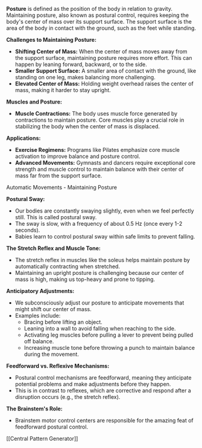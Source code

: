 
**Posture** is defined as the position of the body in relation to gravity. Maintaining posture, also known as postural control, requires keeping the body's center of mass over its support surface. The support surface is the area of the body in contact with the ground, such as the feet while standing.

**Challenges to Maintaining Posture:**

- **Shifting Center of Mass:** When the center of mass moves away from the support surface, maintaining posture requires more effort. This can happen by leaning forward, backward, or to the side.
- **Smaller Support Surface:** A smaller area of contact with the ground, like standing on one leg, makes balancing more challenging.
- **Elevated Center of Mass:** Holding weight overhead raises the center of mass, making it harder to stay upright.

**Muscles and Posture:**

- **Muscle Contractions:** The body uses muscle force generated by contractions to maintain posture. Core muscles play a crucial role in stabilizing the body when the center of mass is displaced.

**Applications:**

- **Exercise Regimens:** Programs like Pilates emphasize core muscle activation to improve balance and posture control.
- **Advanced Movements:** Gymnasts and dancers require exceptional core strength and muscle control to maintain balance with their center of mass far from the support surface.

Automatic Movements - Maintaining Posture 

**Postural Sway:**
- Our bodies are constantly swaying slightly, even when we feel perfectly still. This is called postural sway.
- The sway is slow, with a frequency of about 0.5 Hz (once every 1-2 seconds).
- Babies learn to control postural sway within safe limits to prevent falling.

**The Stretch Reflex and Muscle Tone:**

- The stretch reflex in muscles like the soleus helps maintain posture by automatically contracting when stretched.
- Maintaining an upright posture is challenging because our center of mass is high, making us top-heavy and prone to tipping.

**Anticipatory Adjustments:**

- We subconsciously adjust our posture to anticipate movements that might shift our center of mass.
- Examples include:
    - Bracing before lifting an object.
    - Leaning into a wall to avoid falling when reaching to the side.
    - Activating leg muscles before pulling a lever to prevent being pulled off balance.
    - Increasing muscle tone before throwing a punch to maintain balance during the movement.

**Feedforward vs. Reflexive Mechanisms:**

- Postural control mechanisms are feedforward, meaning they anticipate potential problems and make adjustments before they happen.
- This is in contrast to reflexes, which are corrective and respond after a disruption occurs (e.g., the stretch reflex).

**The Brainstem's Role:**

- Brainstem motor control centers are responsible for the amazing feat of feedforward postural control.

[[Central Pattern Generator]]